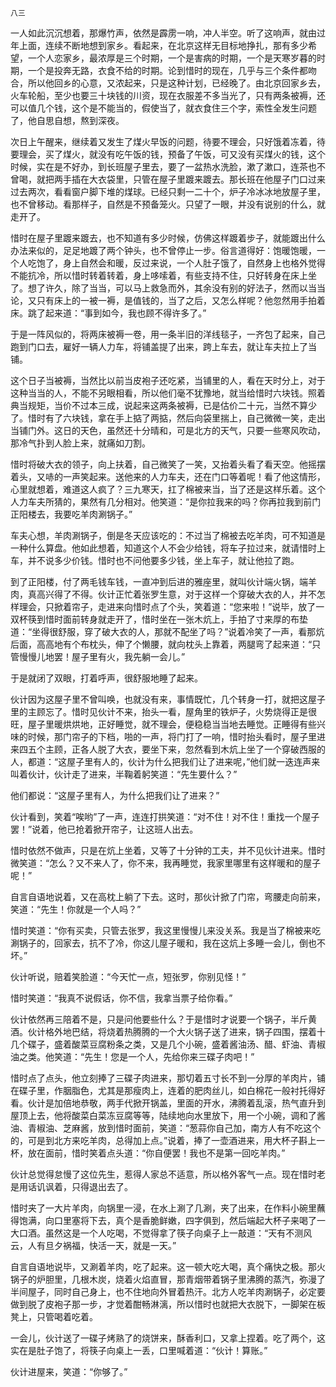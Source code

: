     八三 

   一人如此沉沉想着，那爆竹声，依然是霹雳一响，冲人半空。听了这响声，就由过年上面，连续不断地想到家乡。看起来，在北京这样无目标地挣扎，那有多少希望，一个人恋家乡，最浓厚是三个时期，一个是害病的时期，一个是天寒岁暮的时期，一个是投奔无路，衣食不给的时期。论到惜时的现在，几乎与三个条件都吻合，所以他回乡的心意，又浓起来，只是这种计划，已经晚了。由北京回家乡去，火车轮船，至少也要三十块钱的川资，现在衣服差不多当光了，只有两条被褥，还可以值几个钱，这个是不能当的，假使当了，就衣食住三个字，索性全发生问题了，他自思自想，熬到深夜。

   次日上午醒来，继续着又发生了煤火早饭的问题，待要不理会，只好饿着冻着，待要理会，买了煤火，就没有吃午饭的钱，预备了午饭，可又没有买煤火的钱，这个时候，实在是不好办，到长班屋子里去，要了一盆热水洗脸，漱了漱口，连茶也不曾喝，就把两手插在大衣袋里，只管在屋子里踱来踱去。那长班在他屋子门口过来过去两次，看看窗户脚下堆的煤球。已经只剩一二十个，炉子冷冰冰地放屋子里，也不曾移动。看那样子，自然是不预备笼火。只望了一眼，并没有说别的什么，就走开了。

   惜时在屋子里踱来踱去，也不知道有多少时候，仿佛这样踱着步子，就能踱出什么办法来似的，足足地踱了两个钟头，也不曾停止一步。俗言道得好：饱暖饱暖，一个人吃饱了，身上自然会和暖，反过来说，一个人肚子饿了，自然身上也格外觉得不能抗冷，所以惜时转着转着，身上哆嗦着，有些支持不住，只好转身在床上坐了。想了许久，除了当当，可以马上救急而外，其余没有别的好法子，然而以当当论，又只有床上的一被一褥，是值钱的，当了之后，又怎么样呢？他忽然用手拍着床。跳了起来道：“事到如今，我也顾不得许多了。”

   于是一阵风似的，将两床被褥一卷，用一条半旧的洋线毯子，一齐包了起来，自己跑到门口去，雇好一辆人力车，将铺盖提了出来，跨上车去，就让车夫拉上了当铺。

   这个日子当被褥，当然比以前当皮袍子还吃紧，当铺里的人，看在天时分上，对于这种当当的人，不能不另眼相看，所以他们毫不犹豫地，就当给惜时六块钱。照着典当规矩，当价不过本三成，说起来这两条被褥，已是估价二十元，当然不算少了。惜时有了六块钱，拿在手上掂了两掂，然后向袋里揣上，自己微微一笑，走出当铺门外。这日的天色，虽然还十分晴和，可是北方的天气，只要一些寒风吹动，那冷气扑到人脸上来，就痛如刀割。

   惜时将破大衣的领子，向上扶着，自己微笑了一笑，又抬着头看了看天空。他摇摆着头，又哧的一声笑起来。送他来的人力车夫，还在门口等着呢！看了他这情形，心里就想着，难道这人疯了？三九寒天，扛了棉被来当，当了还是这样乐着。这个人力车夫所猜的，果然有几分相对。他笑道：“是你拉我来的吗？你再拉我到前门正阳楼去，我要吃羊肉涮锅子。”

   车夫心想，羊肉涮锅子，倒是冬天应该吃的：不过当了棉被去吃羊肉，可不知道是一种什么算盘。他如此想着，知道这个人不会少给钱，将车子拉过来，就请惜时上车，并不说多少价钱。惜时也不问他要多少钱，坐上车子，就让他拉了跑。

   到了正阳楼，付了两毛钱车钱，一直冲到后进的雅座里，就叫伙计端火锅，端羊肉，真高兴得了不得。伙计正忙着张罗生意，对于这样一个穿破大衣的人，并不怎样理会，只掀着帘子，走进来向惜时点了个头，笑着道：“您来啦！”说毕，放了一双杯筷到惜时面前转身就走开了，惜时坐在一张木炕上，手拍了寸来厚的布垫道：“坐得很舒服，穿了破大衣的人，那就不配坐了吗？”说着冷笑了一声，看那炕后面，高高地有个布枕头，伸了个懒腰，就向枕头上靠着，两腿弯了起来道：“只管慢慢儿地罢！屋子里有火，我先躺一会儿。”

   于是就闭了双眼，打着呼声，很舒服地睡了起来。

   伙计因为这屋子里不曾叫唤，也就没有来，事情既忙，几个转身一打，就把这屋子里的主顾忘了。惜时见伙计不来，抬头一看，屋角里的铁炉子，火势烧得正是很旺，屋子里暖烘烘地，正好睡觉，就不理会，便稳稳当当地去睡觉。正睡得有些兴味的时候，那门帘子的下档，啪的一声，将门打了一响，惜时抬头看时，屋子里进来四五个主顾，正各人脱了大衣，要坐下来，忽然看到木炕上坐了一个穿破西服的人，都道：“这屋子里有人的，伙计为什么把我们让了进来呢，”他们就一迭连声来叫着伙计，伙计走了进来，半鞠着躬笑道：“先生要什么？”

   他们都说：“这屋子里有人，为什么把我们让了进来？”

   伙计看到，笑着“唉哟”了一声，连连打拱笑道：“对不住！对不住！重找一个屋子罢！”说着，他已抢着掀开帘子，让这班人出去。

   惜时依然不做声，只是在炕上坐着，又等了十分钟的工夫，并不见伙计进来。惜时微笑道：“怎么？又不来人了，你不来，我再睡觉，我家里哪里有这样暖和的屋子呢！”

   自言自语地说着，又在高枕上躺了下去。这时，那伙计掀了门帘，弯腰走向前来，笑道：“先生！你就是一个人吗？”

   惜时笑道：“你有买卖，只管去张罗，我这里慢慢儿来没关系。我是当了棉被来吃涮锅子的，回家去，抗不了冷，你这儿屋子暖和，我在这炕上多睡一会儿，倒也不坏。”

   伙计听说，赔着笑脸道：“今天忙一点，短张罗，你别见怪！”

   惜时笑道：“我真不说假话，你不信，我拿当票子给你看。”

   伙计依然再三陪着不是，只是问他要些什么？于是惜时才说要一个锅子，半斤黄酒。伙计格外地巴结，将烧着热腾腾的一个大火锅子送了进来，锅子四围，摆着十几个碟子，盛着酸菜豆腐粉条之类，又是几个小碗，盛着酱油汤、醋、虾油、青椒油之类。他笑道：“先生！您是一个人，先给你来三碟子肉吧！”

   惜时点了点头，他立刻捧了三碟子肉进来，那切着五寸长不到一分厚的羊肉片，铺在碟子里，作胭脂色，尤其是那瘦肉上，连着的肥肉丝儿，如白棉花一般衬托得好看。伙计是加倍地恭敬，两手代掀开锅盖，里面的开水，沸腾着乱滚，热气直升到屋顶上去，他将酸菜白菜冻豆腐等等，陆续地向水里放下，用一个小碗，调和了酱油、青椒油、芝麻酱，放到惜时面前，笑道：“葱蒜你自己加，南方人有不吃这个的，可是到北方来吃羊肉，总得加上点。”说着，捧了一壶酒进来，用大杯子斟上一杯，放在面前，惜时笑着点头道：“你自便罢！我也不是第一回吃羊肉。”

   伙计总觉得怠慢了这位先生，惹得人家总不适意，所以格外客气一点。现在惜时老是用话讥讽着，只得退出去了。

   惜时夹了一大片羊肉，向锅里一浸，在水上涮了几涮，夹了出来，在作料小碗里蘸得饱满，向口里塞将下去，真个是香脆鲜嫩，四字俱到，然后端起大杯子来喝了一大口酒。虽然这是一个人吃喝，不觉得拿了筷子向桌子上一敲道：“天有不测风云，人有旦夕祸福，快活一天，就是一天。”

   自言自语地说毕，又涮着羊肉，吃了起来。这一顿大吃大喝，真个痛快之极。那火锅子的炉胆里，几根木炭，烧着火焰直冒，那青烟带着锅子里沸腾的蒸汽，弥漫了半间屋子，同时自己身上，也不住地向外冒着热汗。北方人吃羊肉涮锅子，必定要做到脱了皮袍子那一步，才觉着酣畅淋漓，所以惜时也就把大衣脱下，一脚架在板凳上，只管喝着吃着。

   一会儿，伙计送了一碟子烤熟了的烧饼来，酥香利口，又拿上捏着。吃了两个，这实在是肚子饱了，将筷子向桌上一丢，口里喊着道：“伙计！算账。”

   伙计进屋来，笑道：“你够了。”

